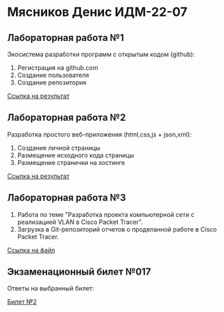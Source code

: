 # Мясников Денис ИДМ-22-07
## Лабораторная работа №1
Экосистема разработки программ с открытым кодом (github):
1. Регистрация на github.com
2. Создание пользователя
3. Создание репозитория

[Ссылка на результат](https://github.com/DenisMyasnikov/Inet_Labs/edit/main/README.md)


## Лабораторная работа №2
Разработка простого веб-приложения (html,css,js + json,xml):

1. Создание личной страницы
2. Размещение исходного кода страницы 
3. Размещение странички на хостинге 

[Ссылка на результат]()


## Лабораторная работа №3
1. Работа по теме "Разработка проекта компьютерной сети c реализацией VLAN в Cisco Packet Tracer".
2. Загрузка в Git-репозиторий отчетов о проделанной работе в Cisco Packet Tracer.

[Ссылка на файл](https://disk.yandex.ru/d/oMq0izGjgrikCw)


## Экзаменационный билет №017
Ответы на выбранный билет:

[Билет №2]()
